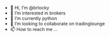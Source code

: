 - 👋 Hi, I’m @brlocky
- 👀 I’m interested in brokers
- 🌱 I’m currently python
- 💞️ I’m looking to collaborate on tradinglounge
- 📫 How to reach me ...
